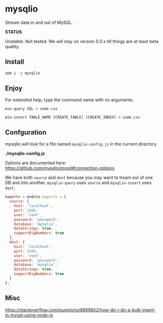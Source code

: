 # mysqlio

Stream data in and out of MySQL.

**STATUS**

Unstable. Not tested. We will stay on version 0.0.x till things are at least
beta quality.

## Install

```sh
npm i -g mysqlio
```

## Enjoy

For extended help, type the command name with no arguments.

```
mio-query SQL > some.csv

mio-insert TABLE_NAME [CREATE_TABLE] [CREATE_INDEX] < some.csv
```

## Confguration

mysqlio will look for a file named `mysqlio-config.js` in the current directory.

**./mysqlio-config.js**

Options are documented here: https://github.com/mysqljs/mysql#connection-options

We have both `source` and `dest` because you may want to tream out of one DB and
into another. `mysqlio-query` uses `source` and `mysqlio-insert` uses `dest`.

```js
exports = module.exports = {
  source: {
    host: 'localhost',
    port: 3306,
    user: 'root',
    password: 'password',
    database: 'mysqlio',
    dateStrings: true,
    supportBigNumbers: true
  },
  dest: {
    host: 'localhost',
    port: 3306,
    user: 'root',
    password: 'password',
    database: 'mysqlio',
    dateStrings: true,
    supportBigNumbers: true
  }
};
```

## Misc

https://stackoverflow.com/questions/8899802/how-do-i-do-a-bulk-insert-in-mysql-using-node-js